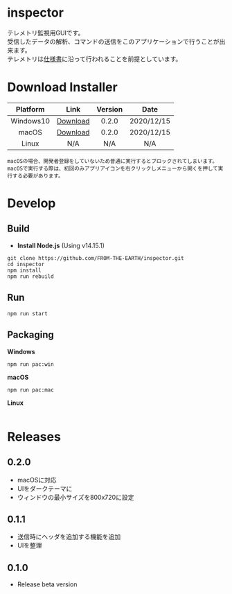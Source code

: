 # inspector
  テレメトリ監視用GUIです。<br>
  受信したデータの解析、コマンドの送信をこのアプリケーションで行うことが出来ます。<br>
  テレメトリは[仕様書](https://github.com/FROM-THE-EARTH/document/blob/main/%E3%83%86%E3%83%AC%E3%83%A1%E3%83%88%E3%83%AA%E3%82%B7%E3%82%B9%E3%83%86%E3%83%A0%E4%BB%95%E6%A7%98%E6%9B%B8.pdf)に沿って行われることを前提としています。

# Download Installer
  |Platform|Link|Version|Date|
  |:----:|:----:|:----:|:----:|
  |Windows10|[Download](https://github.com/FROM-THE-EARTH/inspector/raw/main/release/inspector-installer-win.exe)|0.2.0|2020/12/15|
  |macOS|[Download](https://github.com/FROM-THE-EARTH/inspector/raw/main/release/inspector-installer-mac.dmg)|0.2.0|2020/12/15|
  |Linux|N/A|N/A|N/A|

  ```
  macOSの場合、開発者登録をしていないため普通に実行するとブロックされてしまいます。
  macOSで実行する際は、初回のみアプリアイコンを右クリックしメニューから開くを押して実行する必要があります。
  ```

# Develop
## Build
  - **Install Node.js** (Using v14.15.1)
  ```
  git clone https://github.com/FROM-THE-EARTH/inspector.git
  cd inspector
  npm install
  npm run rebuild
  ```

## Run
  ```
  npm run start
  ```

## Packaging
  **Windows**
  ```
  npm run pac:win
  ```
  **macOS**
  ```
  npm run pac:mac
  ```
  **Linux**
  ```
  ```

# Releases
## 0.2.0
  - macOSに対応
  - UIをダークテーマに
  - ウィンドウの最小サイズを800x720に設定

## 0.1.1
  - 送信時にヘッダを追加する機能を追加
  - UIを整理

## 0.1.0
  - Release beta version